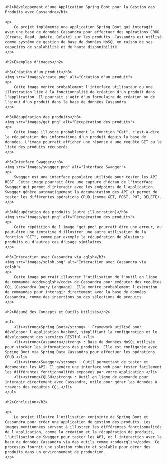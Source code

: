 <!DOCTYPE html>
<html lang="fr">
<head>
    <meta charset="UTF-8">
    <meta name="viewport" content="width=device-width, initial-scale=1.0">
    <title>Développement d'une Application Spring Boot pour la Gestion des Produits avec Cassandra</title>
</head>
<body>

    <h1>Développement d'une Application Spring Boot pour la Gestion des Produits avec Cassandra</h1>

    <p>
        Ce projet implémente une application Spring Boot qui interagit avec une base de données Cassandra pour effectuer des opérations CRUD (Create, Read, Update, Delete) sur les produits. Cassandra est utilisé comme système de gestion de base de données NoSQL en raison de ses capacités de scalabilité et de haute disponibilité.
    </p>

    <h2>Exemples d'images</h2>

    <h3>Création d'un produit</h3>
    <img src="images/create.png" alt="Création d'un produit">
    <p>
        Cette image montre probablement l'interface utilisateur ou une illustration liée à la fonctionnalité de création d'un produit dans l'application. Il pourrait s'agir d'un formulaire de création ou de l'ajout d'un produit dans la base de données Cassandra.
    </p>

    <h3>Récupération des produits</h3>
    <img src="images/get.png" alt="Récupération des produits">
    <p>
        Cette image illustre probablement la fonction "Get", c'est-à-dire la récupération des informations d'un produit depuis la base de données. L'image pourrait afficher une réponse à une requête GET ou la liste des produits récupérés.
    </p>

    <h3>Interface Swagger</h3>
    <img src="images/swagger.png" alt="Interface Swagger">
    <p>
        Swagger est une interface populaire utilisée pour tester les API REST. Cette image pourrait être une capture d'écran de l'interface Swagger qui permet d'interagir avec les endpoints de l'application. Swagger génère automatiquement la documentation des API et permet de tester les différentes opérations CRUD (comme GET, POST, PUT, DELETE).
    </p>

    <h3>Récupération des produits (autre illustration)</h3>
    <img src="images/get.png" alt="Récupération des produits">
    <p>
        Cette répétition de l'image "get.png" pourrait être une erreur, ou peut-être une tentative d'illustrer une autre utilisation de la fonction "GET", comme par exemple la récupération de plusieurs produits ou d'autres cas d'usage similaires.
    </p>

    <h3>Interaction avec Cassandra via cqlsh</h3>
    <img src="images/sqlsh.png" alt="Interaction avec Cassandra via cqlsh">
    <p>
        Cette image pourrait illustrer l'utilisation de l'outil en ligne de commande <code>cqlsh</code> de Cassandra pour exécuter des requêtes CQL (Cassandra Query Language). Elle montre probablement l'exécution de commandes pour interagir directement avec la base de données Cassandra, comme des insertions ou des sélections de produits.
    </p>

    <h2>Résumé des Concepts et Outils Utilisés</h2>

    <ul>
        <li><strong>Spring Boot</strong> : Framework utilisé pour développer l'application backend, simplifiant la configuration et le développement des services RESTful.</li>
        <li><strong>Cassandra</strong> : Base de données NoSQL utilisée pour stocker les informations des produits. Elle est configurée avec Spring Boot via Spring Data Cassandra pour effectuer les opérations CRUD.</li>
        <li><strong>Swagger</strong> : Outil permettant de tester et documenter les API. Il génère une interface web pour tester facilement les différentes fonctionnalités exposées par votre application.</li>
        <li><strong>CQLSH</strong> : Outil en ligne de commande pour interagir directement avec Cassandra, utile pour gérer les données à travers des requêtes CQL.</li>
    </ul>

    <h2>Conclusion</h2>

    <p>
        Le projet illustre l'utilisation conjointe de Spring Boot et Cassandra pour créer une application de gestion des produits. Les images mentionnées servent à illustrer les différentes fonctionnalités de l'application, comme la création et la récupération de produits, l'utilisation de Swagger pour tester les API, et l'interaction avec la base de données Cassandra via des outils comme <code>cqlsh</code>. Ce processus fournit une solution robuste et scalable pour gérer des produits dans un environnement de production.
    </p>

</body>
</html>
